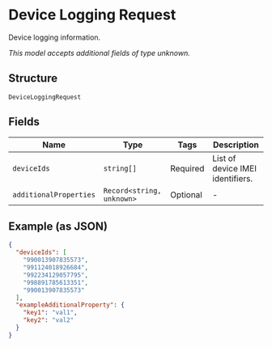 
# Device Logging Request

Device logging information.

*This model accepts additional fields of type unknown.*

## Structure

`DeviceLoggingRequest`

## Fields

| Name | Type | Tags | Description |
|  --- | --- | --- | --- |
| `deviceIds` | `string[]` | Required | List of device IMEI identifiers. |
| `additionalProperties` | `Record<string, unknown>` | Optional | - |

## Example (as JSON)

```json
{
  "deviceIds": [
    "990013907835573",
    "991124018926684",
    "992234129057795",
    "998891785613351",
    "990013907835573"
  ],
  "exampleAdditionalProperty": {
    "key1": "val1",
    "key2": "val2"
  }
}
```

